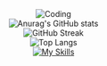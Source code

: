 <div align="center" style=width: 100%;>
  <img src="https://i.pinimg.com/originals/72/e9/c3/72e9c33f3327bfb2485c80b3188e41fb.gif" alt="Coding" />
</div>

<div align="center" style=width: 100%;>
  <img src="https://github-readme-stats.vercel.app/api?username=ana-pfeilsticker&show_icons=true&card_width=600px&theme=tokyonight&hide_border=true" alt="Anurag's GitHub stats" style=width: 100%; />
</div>

<div align="center" style=width: 100%; display: flex; justify-content: center; gap: 10px;">
  <div style=width: 50%;>
    <img src="https://github-readme-streak-stats.herokuapp.com?user=ana-pfeilsticker&theme=tokyonight&hide_border=true&date_format=j%20M%5B%20Y%5D" alt="GitHub Streak" style=width: 100%; />
  </div>
  <div style=width: 50%>
    <img src="https://github-readme-stats.vercel.app/api/top-langs/?username=ana-pfeilsticker&theme=tokyonight&layout=compact&hide_border=true" alt="Top Langs" style=width: 100%; />
  </div>
</div>

<div align="center" style=width: 100%;>
  <a href="https://skillicons.dev">
    <img src="https://skillicons.dev/icons?i=react,vue,ts,html,css,mysql,c,nodejs,py" alt="My Skills" style=width: 100%;/>
  </a>
</div>
